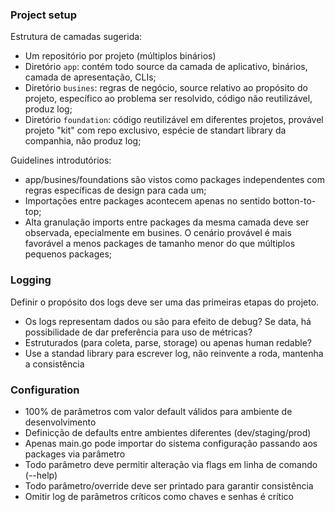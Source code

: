### Project setup

Estrutura de camadas sugerida:
- Um repositório por projeto (múltiplos binários)
- Diretório `app`: contém todo source da camada de aplicativo, binários, camada de apresentação, CLIs;
- Diretório `busines`: regras de negócio, source relativo ao propósito do projeto, específico ao problema ser resolvido, código não reutilizável, produz log;
- Diretório `foundation`: código reutilizável em diferentes projetos, provável projeto "kit" com repo exclusivo, espécie de standart library da companhia, não produz log;

Guidelines introdutórios:
- app/busines/foundations são vistos como packages independentes com regras específicas de design para cada um;
- Importações entre packages acontecem apenas no sentido botton-to-top;
- Alta granulação imports entre packages da mesma camada deve ser observada, epecialmente em busines. O cenário provável é mais favorável a menos packages de tamanho menor do que múltiplos pequenos packages;


### Logging

Definir o propósito dos logs deve ser uma das primeiras etapas do projeto.
- Os logs representam dados ou são para efeito de debug? Se data, há possibilidade de dar preferência para uso de métricas?
- Estruturados (para coleta, parse, storage) ou apenas human redable?
- Use a standad library para escrever log, não reinvente a roda, mantenha a consistência


### Configuration

- 100% de parâmetros com valor default válidos para ambiente de desenvolvimento
- Definicção de defaults entre ambientes diferentes (dev/staging/prod)
- Apenas main.go pode importar do sistema configuração passando aos packages via parâmetro
- Todo parâmetro deve permitir alteração via flags em linha de comando (--help)
- Todo parâmetro/override deve ser printado para garantir consistência
- Omitir log de parâmetros críticos como chaves e senhas é crítico